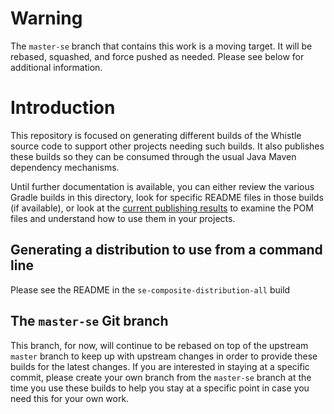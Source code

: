 # Warning

The `master-se` branch that contains this work is a moving target. It will be rebased, squashed, and force pushed as needed. Please see below for additional information.


# Introduction

This repository is focused on generating different builds of the Whistle source code to support other projects needing such builds. It also publishes these builds so they can be consumed through the usual Java Maven dependency mechanisms.

Until further documentation is available, you can either review the various Gradle builds in this directory, look for specific README files in those builds (if available), or look at the [current publishing results](https://oss.sonatype.org/content/repositories/snapshots/com/essaid/groupId/com/google/cloud/verticals/foundations/dataharmonization/) to examine the POM files and understand how to use them in your projects.

## Generating a distribution to use from a command line

Please see the README in the `se-composite-distribution-all` build

## The `master-se` Git branch

This branch, for now, will continue to be rebased on top of the upstream `master` branch to keep up with upstream changes in order to provide these builds for the latest changes. If you are interested in staying at a specific commit, please create your own branch from the `master-se` branch at the time you use these builds to help you stay at a specific point in case you need this for your own work.
